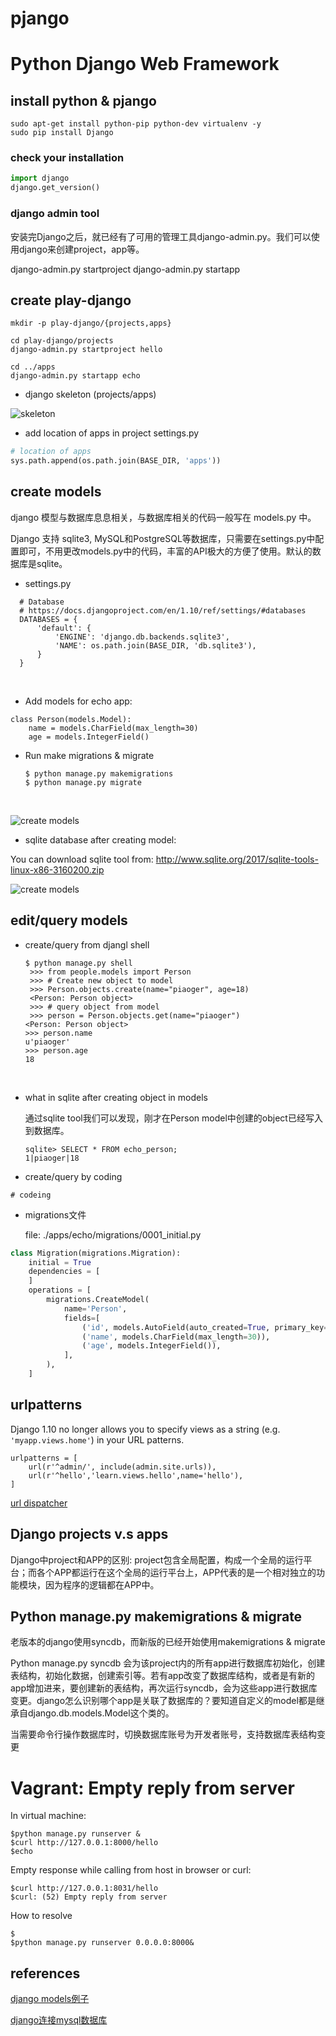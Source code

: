 # pjango


# Python Django Web Framework

## install python & pjango

```
sudo apt-get install python-pip python-dev virtualenv -y
sudo pip install Django

```

### check your installation 

``` python
import django
django.get_version()
```

### django admin tool 

安装完Django之后，就已经有了可用的管理工具django-admin.py。我们可以使用django来创建project，app等。

django-admin.py startproject <project-name>
django-admin.py startapp <app-name>



## create play-django

``` shell
mkdir -p play-django/{projects,apps}

cd play-django/projects
django-admin.py startproject hello

cd ../apps
django-admin.py startapp echo
```

- django skeleton (projects/apps)

![skeleton](./assets/django-skeleton.png)

- add location of apps in project settings.py

``` python
# location of apps
sys.path.append(os.path.join(BASE_DIR, 'apps'))
```



## create models

django 模型与数据库息息相关，与数据库相关的代码一般写在 models.py 中。

Django 支持 sqlite3, MySQL和PostgreSQL等数据库，只需要在settings.py中配置即可，不用更改models.py中的代码，丰富的API极大的方便了使用。默认的数据库是sqlite。

- settings.py 

```
  # Database
  # https://docs.djangoproject.com/en/1.10/ref/settings/#databases
  DATABASES = {
      'default': {
          'ENGINE': 'django.db.backends.sqlite3',
          'NAME': os.path.join(BASE_DIR, 'db.sqlite3'),
      }
  }
```

  ​


- Add models for echo app:

```
class Person(models.Model):
    name = models.CharField(max_length=30)
    age = models.IntegerField()
```



- Run make migrations & migrate

  ```shell
  $ python manage.py makemigrations
  $ python manage.py migrate
  ```

  ​

![create models](./assets/django-create-models.png)



- sqlite database after creating model:

You can download sqlite tool from: http://www.sqlite.org/2017/sqlite-tools-linux-x86-3160200.zip

 

![create models](./assets/django-create-models-db.png)



## edit/query models



- create/query from djangl shell

  ```
  $ python manage.py shell
   >>> from people.models import Person
   >>> # Create new object to model
   >>> Person.objects.create(name="piaoger", age=18)
   <Person: Person object>
   >>> # query object from model
   >>> person = Person.objects.get(name="piaoger")
  <Person: Person object>
  >>> person.name
  u'piaoger'
  >>> person.age
  18
  ```

  ​

- what in sqlite after creating object in models

  通过sqlite tool我们可以发现，刚才在Person model中创建的object已经写入到数据库。

  ```
  sqlite> SELECT * FROM echo_person;
  1|piaoger|18
  ```

- create/query by coding
```
# codeing
```



- migrations文件

  file:  ./apps/echo/migrations/0001_initial.py

```python
class Migration(migrations.Migration):
    initial = True
    dependencies = [
    ]
    operations = [
        migrations.CreateModel(
            name='Person',
            fields=[
                ('id', models.AutoField(auto_created=True, primary_key=True, serialize=False, verbose_name='ID')),
                ('name', models.CharField(max_length=30)),
                ('age', models.IntegerField()),
            ],
        ),
    ]
```



## urlpatterns

Django 1.10 no longer allows you to specify views as a string (e.g. `'myapp.views.home'`) in your URL patterns.


```
urlpatterns = [
    url(r'^admin/', include(admin.site.urls)),
    url(r'^hello','learn.views.hello',name='hello'),
]
```

[url dispatcher](https://docs.djangoproject.com/en/1.10/topics/http/urls/)

## Django projects v.s apps

 Django中project和APP的区别: project包含全局配置，构成一个全局的运行平台；而各个APP都运行在这个全局的运行平台上，APP代表的是一个相对独立的功能模块，因为程序的逻辑都在APP中。

## Python manage.py makemigrations & migrate

老版本的django使用syncdb，而新版的已经开始使用makemigrations & migrate 

Python manage.py syncdb 会为该project内的所有app进行数据库初始化，创建表结构，初始化数据，创建索引等。若有app改变了数据库结构，或者是有新的app增加进来，要创建新的表结构，再次运行syncdb，会为这些app进行数据库变更。django怎么识别哪个app是关联了数据库的？要知道自定义的model都是继承自django.db.models.Model这个类的。

当需要命令行操作数据库时，切换数据库账号为开发者账号，支持数据库表结构变更



# Vagrant: Empty reply from server

In virtual machine: 

```
$python manage.py runserver &
$curl http://127.0.0.1:8000/hello
$echo
```

Empty response while calling from host in browser or curl:

```
$curl http://127.0.0.1:8031/hello
$curl: (52) Empty reply from server
```

How to resolve

```
$
$python manage.py runserver 0.0.0.0:8000&
```





## references

[django models例子](http://www.ziqiangxuetang.com/django/django-models.html)

[django连接mysql数据库](http://www.nowamagic.net/academy/detail/1318508)